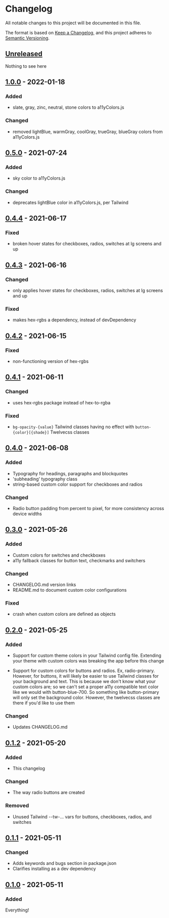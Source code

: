 # Changelog

All notable changes to this project will be documented in this file.

The format is based on [Keep a Changelog](https://keepachangelog.com/en/1.0.0/),
and this project adheres to [Semantic Versioning](https://semver.org/spec/v2.0.0.html).

## [Unreleased]

Nothing to see here

## [1.0.0] - 2022-01-18

### Added

- slate, gray, zinc, neutral, stone colors to a11yColors.js

### Changed

- removed lightBlue, warmGray, coolGray, trueGray, blueGray colors from a11yColors.js

## [0.5.0] - 2021-07-24

### Added

- sky color to a11yColors.js

### Changed

- deprecates lightBlue color in a11yColors.js, per Tailwind

## [0.4.4] - 2021-06-17

### Fixed

- broken hover states for checkboxes, radios, switches at lg screens and up

## [0.4.3] - 2021-06-16

### Changed

- only applies hover states for checkboxes, radios, switches at lg screens and up

### Fixed

- makes hex-rgbs a dependency, instead of devDependency

## [0.4.2] - 2021-06-15

### Fixed

- non-functioning version of hex-rgbs

## [0.4.1] - 2021-06-11

### Changed

- uses hex-rgbs package instead of hex-to-rgba

### Fixed

- `bg-opacity-{value}` Tailwind classes having no effect with `button-{color}[{shade}]` Twelvecss classes

## [0.4.0] - 2021-06-08

### Added

- Typography for headings, paragraphs and blockquotes
- 'subheading' typography class
- string-based custom color support for checkboxes and radios

### Changed

- Radio button padding from percent to pixel, for more consistency across device widths

## [0.3.0] - 2021-05-26

### Added

- Custom colors for switches and checkboxes
- a11y fallback classes for button text, checkmarks and switchers

### Changed

- CHANGELOG.md version links
- README.md to document custom color configurations

### Fixed

- crash when custom colors are defined as objects

## [0.2.0] - 2021-05-25

### Added

- Support for custom theme colors in your Tailwind config file. Extending your theme with custom colors was breaking the app before this change

- Support for custom colors for buttons and radios. Ex, radio-primary. However, for buttons, it will likely be easier to use Tailwind classes for your background and text. This is because we don't know what your custom colors are; so we can't set a proper a11y compatible text color like we would with button-blue-700. So something like button-primary will only set the background color. However, the twelvecss classes are there if you'd like to use them

### Changed

- Updates CHANGELOG.md

## [0.1.2] - 2021-05-20

### Added

- This changelog

### Changed

- The way radio buttons are created

### Removed

- Unused Tailwind --tw-... vars for buttons, checkboxes, radios, and switches

## [0.1.1] - 2021-05-11

### Changed

- Adds keywords and bugs section in package.json
- Clarifies installing as a dev dependency

## [0.1.0] - 2021-05-11

### Added

Everything!

[Unreleased]: https://github.com/malynium/twelvecss/compare/v1.0.0...HEAD
[1.0.0]: https://github.com/malynium/twelvecss/compare/v0.5.0...v1.0.0
[0.5.0]: https://github.com/malynium/twelvecss/compare/v0.4.4...v0.5.0
[0.4.4]: https://github.com/malynium/twelvecss/compare/v0.4.3...v0.4.4
[0.4.3]: https://github.com/malynium/twelvecss/compare/v0.4.2...v0.4.3
[0.4.2]: https://github.com/malynium/twelvecss/compare/v0.4.1...v0.4.2
[0.4.1]: https://github.com/malynium/twelvecss/compare/v0.4.0...v0.4.1
[0.4.0]: https://github.com/malynium/twelvecss/compare/v0.3.0...v0.4.0
[0.3.0]: https://github.com/malynium/twelvecss/compare/v0.2.0...v0.3.0
[0.2.0]: https://github.com/malynium/twelvecss/compare/v0.1.2...v0.2.0
[0.1.2]: https://github.com/malynium/twelvecss/compare/v0.1.1...v0.1.2
[0.1.1]: https://github.com/malynium/twelvecss/compare/v0.1.0...v0.1.1
[0.1.0]: https://github.com/malynium/twelvecss/releases/tag/v0.1.0